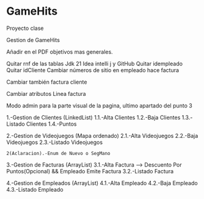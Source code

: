 # GameHits
Proyecto clase

Gestion de GameHits

Añadir en el PDF objetivos mas generales.

Quitar rnf de las tablas 
Jdk 21
Idea intelli j y GitHub 
Quitar idempleado
Quitar idCliente
Cambiar números de sitio en empleado hace factura 

Cambiar también factura cliente

Cambiar atributos
Linea factura

Modo admin para la parte visual de la pagina, ultimo apartado del punto 3


1.-Gestion de Clientes (LinkedList)
	1.1.-Alta Clientes
	1.2.-Baja Clientes
	1.3.-Listado Clientes
	1.4.-Puntos	

2.-Gestion de Videojuegos (Mapa ordenado)
	2.1.-Alta Videojuegos
	2.2.-Baja Videojuegos
	2.3.-Listado Videojuegos
	
	2(Aclaracion).-Enum de Nuevo o SegMano

3.-Gestion de Facturas  (ArrayList)
	3.1.-Alta Factura --> Descuento Por Puntos(Opcional) && Empleado Emite Factura
	3.2.-Listado Factura

4.-Gestion de Empleados (ArrayList)
	4.1.-Alta Empleado
	4.2.-Baja Empleado
	4.3.-Listado Empleado



 
